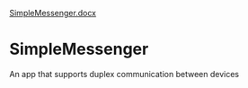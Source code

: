 [SimpleMessenger.docx](https://github.com/ManojM94/SimpleMessenger/files/6151687/SimpleMessenger.docx)
# SimpleMessenger
An app that supports duplex communication between devices
